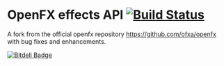 OpenFX effects API [![Build Status](https://api.travis-ci.org/devernay/openfx.png?branch=master)](https://travis-ci.org/devernay/openfx)
==================

A fork from the official openfx repository https://github.com/ofxa/openfx with bug fixes and enhancements.


[![Bitdeli Badge](https://d2weczhvl823v0.cloudfront.net/devernay/openfx/trend.png)](https://bitdeli.com/free "Bitdeli Badge")

